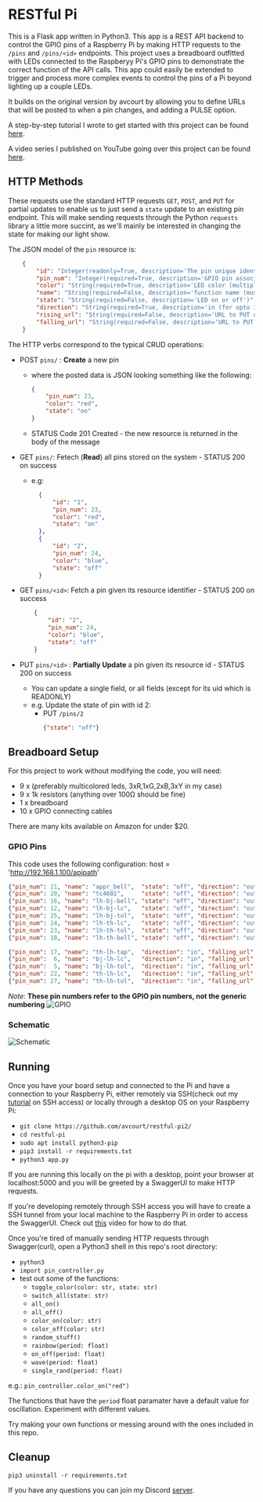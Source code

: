 # RESTful Pi
This is a Flask app written in Python3. This app is a REST API backend to control the GPIO pins of a Raspberry Pi by making HTTP requests to the `/pins` and `/pins/<id>` endpoints. This project uses a breadboard outfitted with LEDs connected to the Raspberyy Pi's GPIO pins to demonstrate the correct function of the API calls. This app could easily be extended to trigger and process more complex events to control the pins of a Pi beyond lighting up a couple LEDs.

It builds on the original version by avcourt by allowing you to define URLs that will be posted to when a pin changes, and adding a PULSE option.

A step-by-step tutorial I wrote to get started with this project can be found [here](https://avcourt.github.io/tiny-cluster/2019/09/18/pi_led.html).

A video series I published on YouTube going over this project can be found [here](https://www.youtube.com/playlist?list=PLLIDdNg0t5ceg3mI3vn0YJocJ4ndMtM98).

## HTTP Methods
These requests use the standard HTTP requests `GET`, `POST`, and `PUT` for partial updates to enable us to just send a `state` update to an existing pin endpoint. This will make sending requests through the Python `requests` library a little more succint, as we'll mainly be interested in changing the state for making our light show.

The JSON model of the `pin` resource is:
```json 
    {
        "id": "Integer(readonly=True, description='The pin unique identifier')",
        "pin_num": "Integer(required=True, description='GPIO pin associated with this endpoint')",
        "color": "String(required=True, description='LED color (multiples allowed)')",
        "name": "String(required=False, description='function name (must be unique)')",
        "state": "String(required=False, description='LED on or off')",
        "direction": "String(required=True, description='in (for opto input) or out (for LED/relay)')",
        "rising_url": "String(required=False, description='URL to PUT on rising edge of input')",
        "falling_url": "String(required=False, description='URL to PUT on falling edge of input')"
    }
```

The HTTP verbs correspond to the typical CRUD operations:
- POST `pins/` : **Create** a new pin
    - where the posted data is JSON looking something like the following:
        ```json
        {
            "pin_num": 23,
            "color": "red",
            "state": "on"
        }
        ```
     - STATUS Code 201 Created - the new resource is returned in the body of the message
     
- GET `pins/`: Fetech (**Read**) all pins stored on the system - STATUS 200 on success
    - e.g:
      ```json
        {
            "id": "1",
            "pin_num": 23,
            "color": "red",
            "state": "on"
        },
        {
            "id": "2",
            "pin_num": 24,
            "color": "blue",
            "state": "off"
        }
        ```
 - GET `pins/<id>`: Fetch a pin given its resource identifier - STATUS 200 on success
    ```json
        {
            "id": "2",
            "pin_num": 24,
            "color": "blue",
            "state": "off"
        }
    ```
 - PUT `pins/<id>` : **Partially Update** a pin given its resource id - STATUS 200 on success
    - You can update a single field, or all fields (except for its uid which is READONLY)
    - e.g. Update the state of pin with id 2:
        - PUT `/pins/2` 
            ```json
            {"state": "off"}
            ```
    
## Breadboard Setup
For this project to work without modifying the code, you will need:
- 9 x (preferably multicolored leds, 3xR,1xG,2xB,3xY in my case)
- 9 x 1k resistors (anything over 100Ω should be fine)
- 1 x breadboard
- 10 x GPIO connecting cables

There are many kits available on Amazon for under $20.
    
### GPIO Pins
This code uses the following configuration:
host = 'http://192.168.1.100/apipath'
```json
{"pin_num": 21, "name": "appr_bell",  "state": "off", "direction": "out"},
{"pin_num": 20, "name": "tc4601",     "state": "off", "direction": "out"},
{"pin_num": 16, "name": "lh-bj-bell", "state": "off", "direction": "out"},
{"pin_num": 12, "name": "lh-bj-lc",   "state": "off", "direction": "out"},
{"pin_num": 25, "name": "lh-bj-tol",  "state": "off", "direction": "out"},
{"pin_num": 24, "name": "lh-th-lc",   "state": "off", "direction": "out"},
{"pin_num": 23, "name": "lh-th-tol",  "state": "off", "direction": "out"},
{"pin_num": 18, "name": "lh-th-bell", "state": "off", "direction": "out"},

{"pin_num": 17, "name": "th-lh-tap",  "direction": "in", "falling_url": "{host}/th-lh-tap/on"},
{"pin_num":  6, "name": "bj-lh-lc",   "direction": "in", "falling_url": "{host}/bj-lh-lc/off",  "rising_url": "{host}/bj-lh-lc/on"},
{"pin_num":  5, "name": "bj-lh-tol",  "direction": "in", "falling_url": "{host}/bj-lh-tol/off", "rising_url": "{host}/bj-lh-tol/on"},
{"pin_num": 22, "name": "th-lh-lc",   "direction": "in", "falling_url": "{host}/th-lh-lc/off",  "rising_url": "{host}/th-lh-lc/on"},
{"pin_num": 27, "name": "th-lh-tol",  "direction": "in", "falling_url": "{host}/th-lh-tol/off", "rising_url": "{host}/th-lh-tol/on"}
```
*Note*: **These pin numbers refer to the GPIO pin numbers, not the generic numbering**
![GPIO](img/rpi_gpio.jpg)

### Schematic
![Schematic](img/schematic.png)

## Running
Once you have your board setup and connected to the Pi and have a connection to your Raspberry Pi, either remotely via SSH(check out my [tutorial](https://www.youtube.com/watch?v=Lr3LLpVBSUk) on SSH access) or locally through a desktop OS on your Raspberry Pi:
- `git clone https://github.com/avcourt/restful-pi2/`
- `cd restful-pi`
- `sudo apt install python3-pip`
- `pip3 install -r requirements.txt`
- `python3 app.py`

If you are running this locally on the pi with a desktop, point your browser at localhost:5000 and you will be greeted by a SwaggerUI to make HTTP requests.

If you're developing remotely through SSH access you will have to create a SSH tunnel from your local machine to the Raspberry Pi in order to access the SwaggerUI. Check out [this](video) video for how to do that.

Once you're tired of manually sending HTTP requests through Swagger(curl), open a Python3 shell in this repo's root directory:
- `python3`
- `import pin_controller.py`
- test out some of the functions:
    - `toggle_color(color: str, state: str)`
    - `switch_all(state: str)`
    - `all_on()`
    - `all_off()`
    - `color_on(color: str)`
    - `color_off(color: str)`
    - `random_stuff()`
    - `rainbow(period: float)`
    - `on_off(period: float)`
    - `wave(period: float)`
    - `single_rand(period: float)`

e.g.:
`pin_controller.color_on("red")`

The functions that have the `period` float paramater have a default value for oscillation. Experiment with different values.

Try making your own functions or messing around with the ones included in this repo.

## Cleanup
`pip3 uninstall -r requirements.txt`

If you have any questions you can join my Discord [server](https://discord.gg/5PfXqqr).
